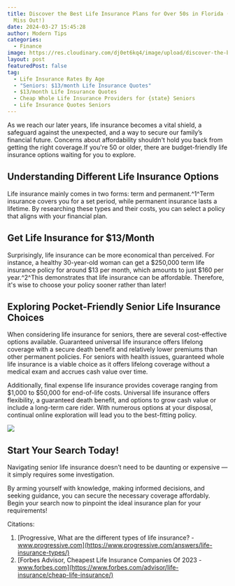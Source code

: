 ```yaml
---
title: Discover the Best Life Insurance Plans for Over 50s in Florida (Don't
  Miss Out!)
date: 2024-03-27 15:45:28
author: Modern Tips
categories:
  - Finance
image: https://res.cloudinary.com/dj0et6kq4/image/upload/discover-the-best-life-insurance-plans-for-over-50s-in-florida-don-t-miss-out
layout: post
featuredPost: false
tag:
  - Life Insurance Rates By Age
  - "Seniors: $13/month Life Insurance Quotes"
  - $13/month Life Insurance Quotes
  - Cheap Whole Life Insurance Providers for {state} Seniors
  - Life Insurance Quotes Seniors
---
```

As we reach our later years, life insurance becomes a vital shield, a safeguard against the unexpected, and a way to secure our family’s financial future. Concerns about affordability shouldn't hold you back from getting the right coverage.If you're 50 or older, there are budget-friendly life insurance options waiting for you to explore.

## Understanding Different Life Insurance Options

Life insurance mainly comes in two forms: term and permanent.^1^Term insurance covers you for a set period, while permanent insurance lasts a lifetime. By researching these types and their costs, you can select a policy that aligns with your financial plan.

## Get Life Insurance for $13/Month

Surprisingly, life insurance can be more economical than perceived. For instance, a healthy 30-year-old woman can get a $250,000 term life insurance policy for around $13 per month, which amounts to just $160 per year.^2^This demonstrates that life insurance can be affordable. Therefore, it's wise to choose your policy sooner rather than later!

## Exploring Pocket-Friendly Senior Life Insurance Choices

When considering life insurance for seniors, there are several cost-effective options available. Guaranteed universal life insurance offers lifelong coverage with a secure death benefit and relatively lower premiums than other permanent policies. For seniors with health issues, guaranteed whole life insurance is a viable choice as it offers lifelong coverage without a medical exam and accrues cash value over time.

Additionally, final expense life insurance provides coverage ranging from $1,000 to $50,000 for end-of-life costs. Universal life insurance offers flexibility, a guaranteed death benefit, and options to grow cash value or include a long-term care rider. With numerous options at your disposal, continual online exploration will lead you to the best-fitting policy.

![](https://res.cloudinary.com/dj0et6kq4/image/upload/v1711409326/discover-the-secret-to-growing-your-savings-faster-than-ever-before.webp)

## Start Your Search Today!

Navigating senior life insurance doesn’t need to be daunting or expensive — it simply requires some investigation.

By arming yourself with knowledge, making informed decisions, and seeking guidance, you can secure the necessary coverage affordably. Begin your search now to pinpoint the ideal insurance plan for your requirements!

Citations:

1. [Progressive, What are the different types of life insurance? - www.progressive.com](https://www.progressive.com/answers/life-insurance-types/)
2. [Forbes Advisor, Cheapest Life Insurance Companies Of 2023 - www.forbes.com](https://www.forbes.com/advisor/life-insurance/cheap-life-insurance/)
